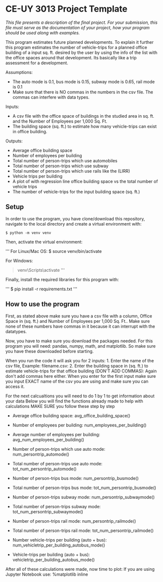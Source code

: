 # CE-UY 3013 Project Template

*This file presents a description of the final project. For your submission,*
*this file must serve as the documentation of your project, how your program*
*should be used along with examples.*

This program estimates future planned developments. To explain it further this program estimates the number of vehicle-trips for a planned office building of a input sq. ft. desired by the user by using the info of the list with the office spaces around that development. Its basically like a trip assessment for a development. 

Assumptions:
* The auto mode is 0.1, bus mode is 0.15, subway mode is 0.65, rail mode is 0.1
* Make sure that there is NO commas in the numbers in the csv file. The commas can interfere with data types. 






Inputs:
* A csv file with the office space of buildings in the studied area in sq. ft. and the Number of Employees per 1,000 Sq. Ft. 
* The building space (sq. ft.) to estimate how many vehicle-trips can exist in office building.

Outputs:
* Average office building space
* Number of employees per building
* Total number of person-trips which use automobiles
* Total number of person-trips which use subway
* Total number of person-trips which use rails like the (LIRR)
* Vehicle trips per building
* A plot of with regression line office building space vs the total number of vehicle trips
* The number of vehicle-trips for the input building space (sq. ft.)

## Setup
In order to use the program, you have clone/download this repository,
navigate to the local directory and create a virtual environment with:

```
$ python -m venv venv
```
Then, activate the virtual environment:

'''
For Linux/Mac OS:
$ source venv/bin/activate

For Windows:
> venv\Scripts\activate
'''

Finally, install the required libraries for this program with:

'''
$ pip install -r requirements.txt
'''

## How to use the program
First, as stated above make sure you have a csv file with a column, Office Space in (sq. ft.) and Number of Employees per 1,000 Sq. Ft..
Make sure none of these numbers have commas in it because it can interrupt with the datatypes. 


Now, you have to make sure you download the packages needed. For this program you will need: pandas, numpy, math, and matplotlib. 
So make sure you have these downloaded before starting. 

When you run the code it will ask you for 2 inputs: 1. Enter the name of the csv file, Example: filename.csv:
2. Enter the building space in (sq. ft.) to estimate vehicle-trips for that office building (DON'T ADD COMMAS): 
Again don't add commas here either.
When you enter for the first input make sure you input EXACT name of the csv you are using and make sure you can access it.

For the next calcualtions you will need to do 1 by 1 to get information about your data
Below you will find the functions already made to help with calculations MAKE SURE you follow these step by step

* Average office building space:
avg_office_building_space()

*  Number of employees per building:
num_employees_per_building()

* Average number of employees per building:
avg_num_employees_per_building()

* Number of person-trips which use auto mode: 
num_persontrip_automode()

* Total number of person-trips use auto mode: 
tot_num_persontrip_automode()

* Number of person-trips bus mode:
num_persontrip_busmode()

* Total number of person-trips bus mode: 
tot_num_persontrip_busmode()

* Number of person-trips subway mode: 
num_persontrip_subwaymode()

* Total number of person-trips subway mode: 
tot_num_persontrip_subwaymode()

* Number of person-trips rail mode: 
num_persontrip_railmode()

* Total number of person-trips rail mode: 
tot_num_persontrip_railmode()

* Number vehicle-trips per building (auto + bus):
num_vehicletrip_per_building_autobus_mode()

* Vehicle-trips per building (auto + bus):
vehicletrip_per_building_autobus_mode()

After all of these calculations were made, now time to plot: 
If you are using Jupyter Notebook use:
%matplotlib inline













